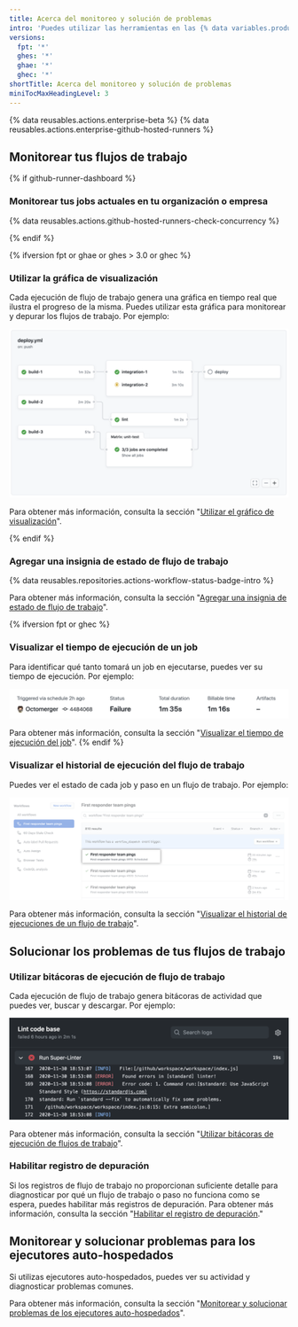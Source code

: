 ```yaml
---
title: Acerca del monitoreo y solución de problemas
intro: 'Puedes utilizar las herramientas en las {% data variables.product.prodname_actions %} para monitorear y depurar tus flujos de trabajo.'
versions:
  fpt: '*'
  ghes: '*'
  ghae: '*'
  ghec: '*'
shortTitle: Acerca del monitoreo y solución de problemas
miniTocMaxHeadingLevel: 3
---
```


{% data reusables.actions.enterprise-beta %}
{% data reusables.actions.enterprise-github-hosted-runners %}

## Monitorear tus flujos de trabajo

{% if github-runner-dashboard %}
### Monitorear tus jobs actuales en tu organización o empresa

{% data reusables.actions.github-hosted-runners-check-concurrency %}

{% endif %}

{% ifversion fpt or ghae or ghes > 3.0 or ghec %}

### Utilizar la gráfica de visualización

Cada ejecución de flujo de trabajo genera una gráfica en tiempo real que ilustra el progreso de la misma. Puedes utilizar esta gráfica para monitorear y depurar los flujos de trabajo. Por ejemplo:

   ![Gráfica del flujo de trabajo](/assets/images/help/images/workflow-graph.png)

Para obtener más información, consulta la sección "[Utilizar el gráfico de visualización](/actions/monitoring-and-troubleshooting-workflows/using-the-visualization-graph)".

{% endif %}

### Agregar una insignia de estado de flujo de trabajo

{% data reusables.repositories.actions-workflow-status-badge-intro %}

Para obtener más información, consulta la sección "[Agregar una insignia de estado de flujo de trabajo](/actions/monitoring-and-troubleshooting-workflows/adding-a-workflow-status-badge)".

{% ifversion fpt or ghec %}
### Visualizar el tiempo de ejecución de un job

Para identificar qué tanto tomará un job en ejecutarse, puedes ver su tiempo de ejecución. Por ejemplo:

   ![Enlace para los detalles de tiempo facturable y de ejecución](/assets/images/help/repository/view-run-billable-time.png)

Para obtener más información, consulta la sección "[Visualizar el tiempo de ejecución del job](/actions/monitoring-and-troubleshooting-workflows/viewing-job-execution-time)".
{% endif %}

### Visualizar el historial de ejecución del flujo de trabajo

Puedes ver el estado de cada job y paso en un flujo de trabajo. Por ejemplo:

   ![Nombre de la ejecución de flujo de trabajo](/assets/images/help/repository/run-name.png)

Para obtener más información, consulta la sección "[Visualizar el historial de ejecuciones de un flujo de trabajo](/actions/monitoring-and-troubleshooting-workflows/viewing-workflow-run-history)".

## Solucionar los problemas de tus flujos de trabajo

### Utilizar bitácoras de ejecución de flujo de trabajo

Cada ejecución de flujo de trabajo genera bitácoras de actividad que puedes ver, buscar y descargar. Por ejemplo:

   ![Resultados del flujo de trabajo de Super linter](/assets/images/help/repository/super-linter-workflow-results-updated-2.png)

Para obtener más información, consulta la sección "[Utilizar bitácoras de ejecución de flujos de trabajo](/actions/monitoring-and-troubleshooting-workflows/using-workflow-run-logs)".

### Habilitar registro de depuración

Si los registros de flujo de trabajo no proporcionan suficiente detalle para diagnosticar por qué un flujo de trabajo o paso no funciona como se espera, puedes habilitar más registros de depuración. Para obtener más información, consulta la sección "[Habilitar el registro de depuración](/actions/monitoring-and-troubleshooting-workflows/enabling-debug-logging)."

## Monitorear y solucionar problemas para los ejecutores auto-hospedados

Si utilizas ejecutores auto-hospedados, puedes ver su actividad y diagnosticar problemas comunes.

Para obtener más información, consulta la sección "[Monitorear y solucionar problemas de los ejecutores auto-hospedados](/actions/hosting-your-own-runners/monitoring-and-troubleshooting-self-hosted-runners)".
